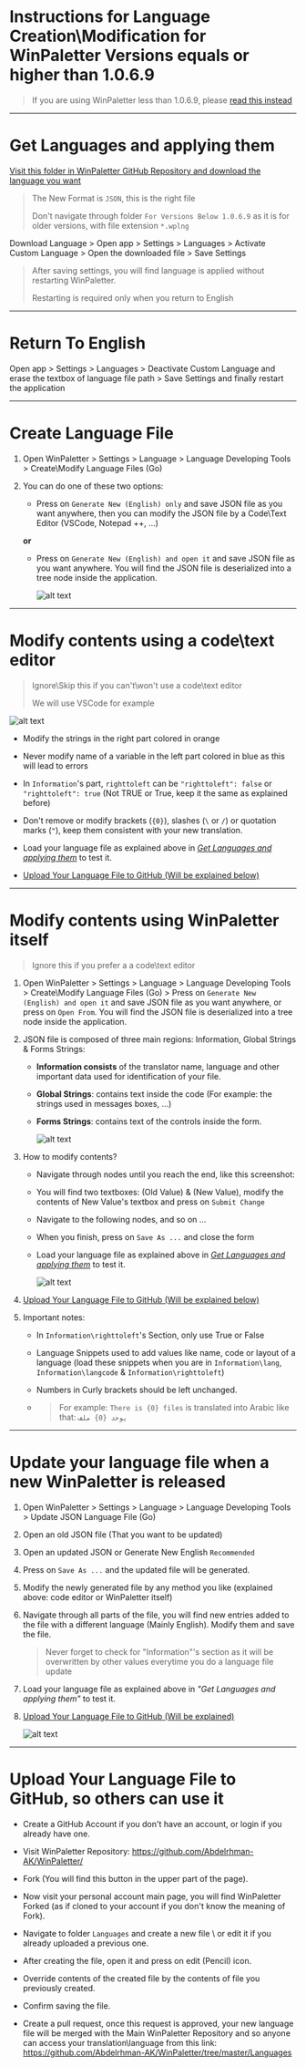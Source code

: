 # Instructions for Language Creation\Modification for WinPaletter Versions equals or higher than 1.0.6.9

> If you are using WinPaletter less than 1.0.6.9, please [read this instead](https://github.com/Abdelrhman-AK/WinPaletter/blob/master/TranslationContribution.md)

---

# Get Languages and applying them

[Visit this folder in WinPaletter GitHub Repository and download the language you want](https://github.com/Abdelrhman-AK/WinPaletter/tree/master/Languages)

> The New Format is `JSON`, this is the right file
> 
> Don't navigate through folder `For Versions Below 1.0.6.9` as it is for older versions, with file extension `*.wplng`

Download Language > Open app > Settings > Languages > Activate Custom Language > Open the downloaded file > Save Settings

> After saving settings, you will find language is applied without restarting WinPaletter.
> 
> Restarting is required only when you return to English

---

# Return To English

Open app > Settings > Languages > Deactivate Custom Language and erase the textbox of language file path > Save Settings and finally restart the application

--- 

# Create Language File

1) Open WinPaletter > Settings > Language > Language Developing Tools > Create\Modify Language Files (Go)

2) You can do one of these two options:
   
   - Press on `Generate New (English) only` and save JSON file as you want anywhere, then you can modify the JSON file by a Code\Text Editor (VSCode, Notepad ++, ...)
   
   **or**
   
   - Press on `Generate New (English) and open it` and save JSON file as you want anywhere. You will find the JSON file is deserialized into a tree node inside the application.

      ![alt text](https://github.com/Abdelrhman-AK/WinPaletter/blob/master/Media/Lang/0.png?raw=true)

---

# Modify contents using a code\text editor

> Ignore\Skip this if you can't\won't  use a code\text editor
> 
> We will use VSCode for example

   ![alt text](https://github.com/Abdelrhman-AK/WinPaletter/blob/master/Media/Lang/3.png?raw=true)

- Modify the strings in the right part colored in orange

- Never modify name of a variable in the left part colored in blue as this will lead to errors

- In `Information`'s part, `righttoleft` can be `"righttoleft": false` or `"righttoleft": true` (Not TRUE or True, keep it the same as explained before)

- Don't remove or modify brackets (`{0}`), slashes (`\` or `/`) or quotation marks (`"`), keep them consistent with your new translation.

- Load your language file as explained above in [*Get Languages and applying them*](https://github.com/Abdelrhman-AK/WinPaletter/edit/master/Documentations/LangContribution1.0.6.9.md#get-languages-and-applying-them) to test it.

- [Upload Your Language File to GitHub (Will be explained below)](https://github.com/Abdelrhman-AK/WinPaletter/edit/master/Documentations/LangContribution1.0.6.9.md#upload-your-language-file-to-github-so-others-can-use-it)

---

# Modify contents using WinPaletter itself

> Ignore this if you prefer a a code\text editor

1. Open WinPaletter > Settings > Language > Language Developing Tools > Create\Modify Language Files (Go) > Press on `Generate New (English) and open it` and save JSON file as you want anywhere, or press on `Open From`. You will find the JSON file is deserialized into a tree node inside the application.

2. JSON file is composed of three main regions: Information, Global Strings & Forms Strings:
   
   - **Information consists** of the translator name, language and other important data used for identification of your file.
   
   - **Global Strings**: contains text inside the code (For example: the strings used in messages boxes, ...)
   
   - **Forms Strings**: contains text of the controls inside the form.

     ![alt text](https://github.com/Abdelrhman-AK/WinPaletter/blob/master/Media/Lang/1.png?raw=true)

3. How to modify contents?
   
   - Navigate through nodes until you reach the end, like this screenshot:
   
   - You will find two textboxes: (Old Value) & (New Value), modify the contents of New Value's textbox and press on `Submit Change` 
   
   - Navigate to the following nodes, and so on ...
   
   - When you finish, press on `Save As ...` and close the form
   
   - Load your language file as explained above in [*Get Languages and applying them*](https://github.com/Abdelrhman-AK/WinPaletter/edit/master/Documentations/LangContribution1.0.6.9.md#get-languages-and-applying-them) to test it.

     ![alt text](https://github.com/Abdelrhman-AK/WinPaletter/blob/master/Media/Lang/2.png?raw=true)

4. [Upload Your Language File to GitHub (Will be explained below)](https://github.com/Abdelrhman-AK/WinPaletter/edit/master/Documentations/LangContribution1.0.6.9.md#upload-your-language-file-to-github-so-others-can-use-it)

5. Important notes:
   
   - In `Information\righttoleft`'s Section, only use True or False
   
   - Language Snippets used to add values like name, code or layout of a language (load these snippets when you are in `Information\lang`, `Information\langcode` & `Information\righttoleft`)
   
   - Numbers in Curly brackets should be left unchanged.
   
   - > For example: `There is {0} files` is translated into Arabic like that: `يوجد {0} ملف`

---

# Update your language file when a new WinPaletter is released

1. Open WinPaletter > Settings > Language > Language Developing Tools > Update JSON Language File (Go)
2. Open an old JSON file (That you want to be updated)
3. Open an updated JSON or Generate New English `Recommended`
4. Press on `Save As ...` and the updated file will be generated.
5. Modify the newly generated file by any method you like (explained above: code editor or WinPaletter itself)
6. Navigate through all parts of the file, you will find new entries added to the file with a different language (Mainly English). Modify them and save the file.
   
   > Never forget to check for "Information"'s section as it will be overwritten by other values everytime you do a language file update
7. Load your language file as explained above in *"Get Languages and applying them"* to test it.
8. [Upload Your Language File to GitHub (Will be explained)](https://github.com/Abdelrhman-AK/WinPaletter/edit/master/Documentations/LangContribution1.0.6.9.md#upload-your-language-file-to-github-so-others-can-use-it)

     ![alt text](https://github.com/Abdelrhman-AK/WinPaletter/blob/master/Media/Lang/4.png?raw=true)

---

# Upload Your Language File to GitHub, so others can use it

- Create a GitHub Account if you don't have an account, or login if you already have one.

- Visit WinPaletter Repository: https://github.com/Abdelrhman-AK/WinPaletter/

- Fork (You will find this button in the upper part of the page).

- Now visit your personal account main page, you will find WinPaletter Forked (as if cloned to your account if you don't know the meaning of Fork).

- Navigate to folder `Languages` and create a new file \ or edit it if you already uploaded a previous one.

- After creating the file, open it and press on edit (Pencil) icon.

- Override contents of the created file by the contents of file you previously created.

- Confirm saving the file.

- Create a pull request, once this request is approved, your new language file will be merged with the Main WinPaletter Repository and so anyone can access your translation\language from this link: https://github.com/Abdelrhman-AK/WinPaletter/tree/master/Languages
